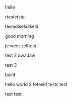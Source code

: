 hello

rtestetste

tesmdlsekdlkeld

good morning

je weet zelftest

test 2
dwadaw

test 3

build

hello world 2
fefeskf
tests
test

test
test
